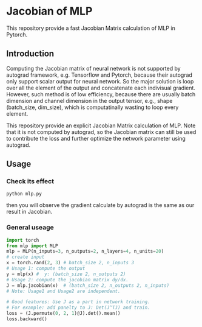 # Jacobian of MLP

This repository provide a fast Jacobian Matrix calculation of MLP in Pytorch.

## Introduction

Computing the Jacobian matrix of neural network is not supported by autograd framework, e.g. Tensorflow and Pytorch, because their autograd only support scalar output for neural network. So the major solution is loop over all the element of the output and concatenate each indivisual gradient. However, such method is of low efficiency, because there are usually batch dimension and channel dimension in the output tensor, e.g., shape (batch_size, dim_size), which is computatinally wasting to loop every element. 

This repository provide an explicit Jacobian Matrix calculation of MLP. Note that it is not computed by autograd, so the Jacobian matrix can still be used to contribute the loss and further optimize the network parameter using autograd.

## Usage

### Check its effect

```shell
python mlp.py
```

then you will observe the gradient calculate by autograd is the same as our result in Jacobian.

### General useage

```python
import torch
from mlp import MLP
mlp = MLP(n_inputs=3, n_outputs=2, n_layers=4, n_units=20)
# create input
x = torch.rand(2, 3) # batch_size 2, n_inputs 3
# Usage 1: compute the output
y = mlp(x) #  y: (batch_size 2, n_outputs 2)
# Usage 2: compute the jacobian matrix dy/dx.
J = mlp.jacobian(x)  # (batch_size 2, n_outputs 2, n_inputs)
# Note: Usage1 and Usage2 are independent.

# Good features: Use J as a part in network training.
# For example: add panelty to J: Det(J^TJ) and train.
loss = (J.permute(0, 2, 1)@J).det().mean()
loss.backward()
```



